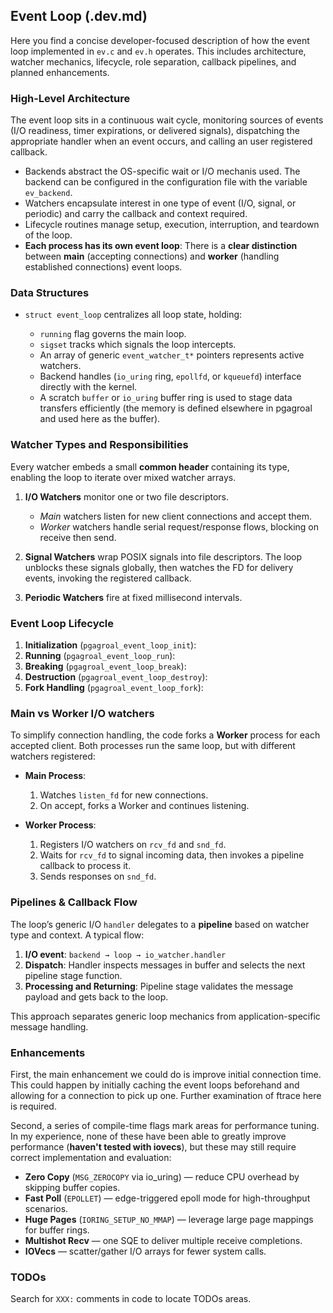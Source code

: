 ## Event Loop (.dev.md)

Here you find a concise developer-focused description of how the event loop implemented in `ev.c` and `ev.h` operates. This includes architecture, watcher mechanics, lifecycle, role separation, callback pipelines, and planned enhancements.

### High-Level Architecture

The event loop sits in a continuous wait cycle, monitoring sources of events (I/O readiness, timer expirations, or delivered signals), dispatching the appropriate handler when an event occurs, and calling an user registered callback.

* Backends abstract the OS-specific wait or I/O mechanis used. The backend can be configured in the configuration file with the variable `ev_backend`.
* Watchers encapsulate interest in one type of event (I/O, signal, or periodic) and carry the callback and context required.
* Lifecycle routines manage setup, execution, interruption, and teardown of the loop.
* **Each process has its own event loop**: There is a **clear distinction** between **main** (accepting connections) and **worker** (handling established connections) event loops. 

### Data Structures

* `struct event_loop` centralizes all loop state, holding:

  * `running` flag governs the main loop.
  * `sigset` tracks which signals the loop intercepts.
  * An array of generic `event_watcher_t*` pointers represents active watchers.
  * Backend handles (`io_uring` ring, `epollfd`, or `kqueuefd`) interface directly with the kernel.
  * A scratch `buffer` or `io_uring` buffer ring is used to stage data transfers efficiently (the memory is defined elsewhere in pgagroal and used here as the buffer).

### Watcher Types and Responsibilities

Every watcher embeds a small **common header** containing its type, enabling the loop to iterate over mixed watcher arrays.

1. **I/O Watchers** monitor one or two file descriptors.
   * *Main* watchers listen for new client connections and accept them.
   * *Worker* watchers handle serial request/response flows, blocking on receive then send.

2. **Signal Watchers** wrap POSIX signals into file descriptors. The loop unblocks these signals globally, then watches the FD for delivery events, invoking the registered callback.

3. **Periodic Watchers** fire at fixed millisecond intervals.

### Event Loop Lifecycle

1. **Initialization** (`pgagroal_event_loop_init`):
2. **Running** (`pgagroal_event_loop_run`):
3. **Breaking** (`pgagroal_event_loop_break`):
4. **Destruction** (`pgagroal_event_loop_destroy`):
5. **Fork Handling** (`pgagroal_event_loop_fork`):

### Main vs Worker I/O watchers

To simplify connection handling, the code forks a **Worker** process for each accepted client. Both processes run the same loop, but with different watchers registered:

* **Main Process**:

  1. Watches `listen_fd` for new connections.
  2. On accept, forks a Worker and continues listening.

* **Worker Process**:

  1. Registers I/O watchers on `rcv_fd` and `snd_fd`.
  2. Waits for `rcv_fd` to signal incoming data, then invokes a pipeline callback to process it.
  3. Sends responses on `snd_fd`.

### Pipelines & Callback Flow

The loop’s generic I/O `handler` delegates to a **pipeline** based on watcher type and context. A typical flow:

1. **I/O event**: `backend → loop → io_watcher.handler`
2. **Dispatch**: Handler inspects messages in buffer and selects the next pipeline stage function.
3. **Processing and Returning**: Pipeline stage validates the message payload and gets back to the loop.

This approach separates generic loop mechanics from application-specific message handling.

### Enhancements

First, the main enhancement we could do is improve initial connection time. This could happen by initially caching the event loops beforehand and allowing for a connection to pick up one. Further examination of ftrace here is required.

Second, a series of compile-time flags mark areas for performance tuning. In my experience, none of these have been able to greatly improve performance (**haven't tested with iovecs**), but these may still require correct implementation and evaluation:

* **Zero Copy** (`MSG_ZEROCOPY` via io\_uring) — reduce CPU overhead by skipping buffer copies.
* **Fast Poll** (`EPOLLET`) — edge-triggered epoll mode for high-throughput scenarios.
* **Huge Pages** (`IORING_SETUP_NO_MMAP`) — leverage large page mappings for buffer rings.
* **Multishot Recv** — one SQE to deliver multiple receive completions.
* **IOVecs** — scatter/gather I/O arrays for fewer system calls.

### TODOs

Search for `XXX:` comments in code to locate TODOs areas.

